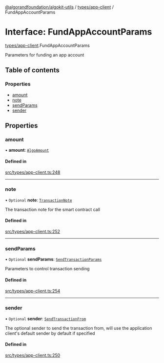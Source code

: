 [@algorandfoundation/algokit-utils](../README.md) / [types/app-client](../modules/types_app_client.md) / FundAppAccountParams

# Interface: FundAppAccountParams

[types/app-client](../modules/types_app_client.md).FundAppAccountParams

Parameters for funding an app account

## Table of contents

### Properties

- [amount](types_app_client.FundAppAccountParams.md#amount)
- [note](types_app_client.FundAppAccountParams.md#note)
- [sendParams](types_app_client.FundAppAccountParams.md#sendparams)
- [sender](types_app_client.FundAppAccountParams.md#sender)

## Properties

### amount

• **amount**: [`AlgoAmount`](../classes/types_amount.AlgoAmount.md)

#### Defined in

[src/types/app-client.ts:248](https://github.com/algorandfoundation/algokit-utils-ts/blob/main/src/types/app-client.ts#L248)

___

### note

• `Optional` **note**: [`TransactionNote`](../modules/types_transaction.md#transactionnote)

The transaction note for the smart contract call

#### Defined in

[src/types/app-client.ts:252](https://github.com/algorandfoundation/algokit-utils-ts/blob/main/src/types/app-client.ts#L252)

___

### sendParams

• `Optional` **sendParams**: [`SendTransactionParams`](types_transaction.SendTransactionParams.md)

Parameters to control transaction sending

#### Defined in

[src/types/app-client.ts:254](https://github.com/algorandfoundation/algokit-utils-ts/blob/main/src/types/app-client.ts#L254)

___

### sender

• `Optional` **sender**: [`SendTransactionFrom`](../modules/types_transaction.md#sendtransactionfrom)

The optional sender to send the transaction from, will use the application client's default sender by default if specified

#### Defined in

[src/types/app-client.ts:250](https://github.com/algorandfoundation/algokit-utils-ts/blob/main/src/types/app-client.ts#L250)
